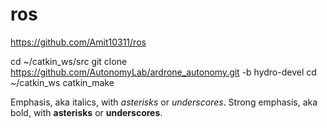 # ros
https://github.com/Amit10311/ros

  cd ~/catkin_ws/src 
  git clone https://github.com/AutonomyLab/ardrone_autonomy.git -b hydro-devel
  cd ~/catkin_ws
  catkin_make

Emphasis, aka italics, with *asterisks* or _underscores_.
Strong emphasis, aka bold, with **asterisks** or __underscores__.

